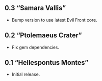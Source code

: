 ## 0.3 “Samara Vallis”

* Bump version to use latest Evil Front core.

## 0.2 “Ptolemaeus Crater”

* Fix gem dependencies.

## 0.1 “Hellespontus Montes”

* Initial release.
